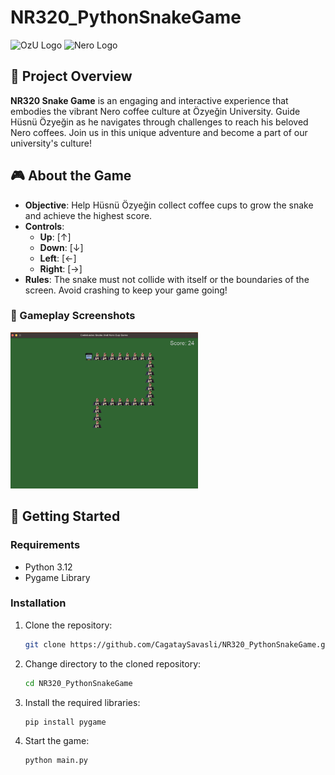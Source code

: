 # NR320_PythonSnakeGame

<img src="https://encrypted-tbn0.gstatic.com/images?q=tbn:ANd9GcQ5dHKFFMfcBsprs_-ew6yBorzuWIExWmsOtw&s" alt="OzU Logo" width="50" height="50"/> <img src="https://www.butaworld.com/storage/medias/bgBSHp8MivzWfugde0BbT1rKVpE5KVof5mNQxIwG.jpeg" alt="Nero Logo" width="50" height="50"/>


## 📖 Project Overview

**NR320 Snake Game** is an engaging and interactive experience that embodies the vibrant Nero coffee culture at Özyeğin University. Guide Hüsnü Özyeğin as he navigates through challenges to reach his beloved Nero coffees. Join us in this unique adventure and become a part of our university's culture!

## 🎮 About the Game

- **Objective**: Help Hüsnü Özyeğin collect coffee cups to grow the snake and achieve the highest score.
- **Controls**: 
  - **Up**: [↑]
  - **Down**: [↓]
  - **Left**: [←]
  - **Right**: [→]
- **Rules**: The snake must not collide with itself or the boundaries of the screen. Avoid crashing to keep your game going!

### 📸 Gameplay Screenshots

<img src="src/images/gameplay.png" alt="Gameplay Screenshot" width="300" height="250"/>

## 🚀 Getting Started

### Requirements

- Python 3.12
- Pygame Library

### Installation

1. Clone the repository:
   ```bash
   git clone https://github.com/CagataySavasli/NR320_PythonSnakeGame.git
   
2. Change directory to the cloned repository:
    ```bash
   cd NR320_PythonSnakeGame
3. Install the required libraries:
    ```bash
    pip install pygame
4. Start the game:
    ```bash
    python main.py
